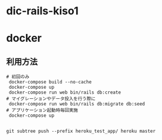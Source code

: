 # dic-rails-kiso1


# docker
## 利用方法
```
# 初回のみ
 docker-compose build --no-cache
 docker-compose up
 docker-compose run web bin/rails db:create 
# マイグレーションやデータ投入を行う際に 
 docker-compose run web bin/rails db:migrate db:seed
# アプリケーション起動時毎回実施
 docker-compose up
```


```

git subtree push --prefix heroku_test_app/ heroku master
```
